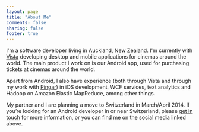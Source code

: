 ```yaml
---
layout: page
title: "About Me"
comments: false
sharing: false
footer: true
---
```


I'm a software developer living in Auckland, New Zealand. I'm currently with [Vista](http://www.vista.co.nz) developing desktop and mobile applications for cinemas around the world. The main product I work on is our Android app, used for purchasing tickets at cinemas around the world.

Apart from Android, I also have experience (both through Vista and through my work with [Pingar](http://pingar.com)) in iOS development, WCF services, text analytics and Hadoop on Amazon Elastic MapReduce, among other things.

My partner and I are planning a move to Switzerland in March/April 2014. If you’re looking for an Android developer in or near Switzerland, please <a href=“mailto:adam@speakman.net.nz”>get in touch</a> for more information, or you can find me on the social media linked above.
